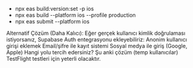 - npx eas build:version:set -p ios
- npx eas build --platform ios --profile production
- npx eas submit --platform ios

Alternatif Çözüm (Daha Kalıcı): Eğer gerçek kullanıcı kimlik doğrulaması istiyorsanız, Supabase Auth
entegrasyonu ekleyebiliriz: Anonim kullanıcı girişi eklemek Email/şifre ile kayıt sistemi Sosyal
medya ile giriş (Google, Apple) Hangi yolu tercih edersiniz? Şu anki çözüm (temp kullanıcılar)
TestFlight testleri için yeterli olacaktır.
